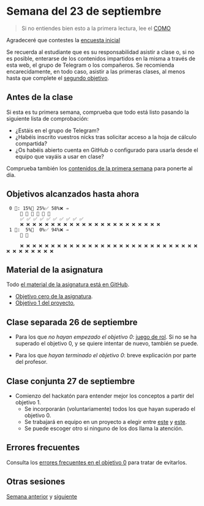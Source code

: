 # Semana del 23 de septiembre

> Si no entiendes bien esto a la primera lectura, lee el [COMO](COMO.md)

Agradeceré que contestes la [encuesta inicial](https://forms.gle/DTouWMoWJVbv24L36)

Se recuerda al estudiante que es su responsabilidad asistir a clase o, si no es
posible, enterarse de los contenidos impartidos en la misma a través de esta
web, el grupo de Telegram o los compañeros. Se recomienda encarecidamente, en
todo caso, asistir a las primeras clases, al menos hasta que complete el
[segundo objetivo](http://jj.github.io/IV/documentos/proyecto/2.Modelo).


## Antes de la clase

Si esta es tu primera semana, comprueba que todo está listo pasando la
siguiente lista de comprobación:

* ¿Estáis en el grupo de Telegram?
* ¿Habéis inscrito vuestros nicks tras solicitar acceso a la hoja de cálculo
    compartida?
* ¿Os habéis abierto cuenta en GitHub o configurado para usarla desde el
    equipo que vayáis a usar en clase?

Comprueba también los [contenidos de la primera semana](semana-01.md)
para ponerte al día.

## Objetivos alcanzados hasta ahora

```text
 0 🧮: 15%🚧 25%✅ 58%❌ ⇒ 
     🚧 🚧 🚧 🚧 🚧 🚧
     ✅ ✅ ✅ ✅ ✅ ✅ ✅ ✅ ✅ ✅
     ❌ ❌ ❌ ❌ ❌ ❌ ❌ ❌ ❌ ❌ ❌ ❌ ❌ ❌ ❌ ❌ ❌ ❌ ❌ ❌ ❌ ❌ ❌
 1 🧮:  5%🚧  0%✅ 94%❌ ⇒ 
     🚧 🚧
     
     ❌ ❌ ❌ ❌ ❌ ❌ ❌ ❌ ❌ ❌ ❌ ❌ ❌ ❌ ❌ ❌ ❌ ❌ ❌ ❌ ❌ ❌ ❌ ❌ ❌ ❌ ❌ ❌ ❌ ❌ ❌ ❌ ❌ ❌ ❌ ❌ ❌
```


## Material de la asignatura

Todo [el material de la asignatura está en GitHub](http://jj.github.io/IV).

* [Objetivo cero de la
  asignatura](http://jj.github.io/IV/documentos/proyecto/0.Repositorio).
* [Objetivo 1 del
   proyecto](http://jj.github.io/IV/documentos/proyecto/1.Planificacion),

## Clase separada 26 de septiembre

* Para los que *no hayan empezado el objetivo 0*: [juego de
  rol](http://jj.github.io/IV/documentos/actividades/juego-rol-design-thinking). Si
  no se ha superado el objetivo 0, y se quiere intentar de nuevo, también se
  puede.

* Para los que *hayan terminado el objetivo 0*: breve explicación por parte del profesor.


## Clase conjunta 27 de septiembre

* Comienzo del hackatón para entender mejor los conceptos a partir del
  objetivo 1.
  * Se incorporarán (voluntariamente) todos los que hayan superado el
    objetivo 0.
  * Se trabajará en equipo en un proyecto a elegir entre
  [este](https://github.com/danibarranqueroo/TransporteEquitativo) y
  [este](https://github.com/smallPingu/antiTarjetas).
  * Se puede escoger otro si ninguno de los dos llama la atención.


## Errores frecuentes

Consulta los [errores frecuentes en el objetivo 0][def] para
tratar de evitarlos.

## Otras sesiones

[Semana anterior](semana-01.md) y [siguiente](semana-03.md)

[def]: ../errores/objetivo-0.md
